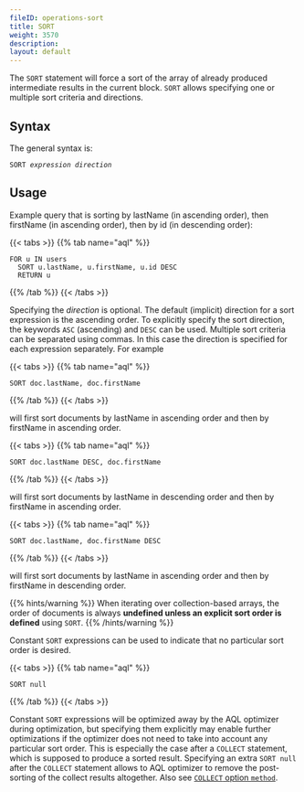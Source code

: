 ```yaml
---
fileID: operations-sort
title: SORT
weight: 3570
description: 
layout: default
---
```

The `SORT` statement will force a sort of the array of already produced
intermediate results in the current block. `SORT` allows specifying one or
multiple sort criteria and directions.

## Syntax

The general syntax is:

<pre><code>SORT <em>expression</em> <em>direction</em></code></pre>

## Usage

Example query that is sorting by lastName (in ascending order), then firstName
(in ascending order), then by id (in descending order):

{{< tabs >}}
{{% tab name="aql" %}}
```aql
FOR u IN users
  SORT u.lastName, u.firstName, u.id DESC
  RETURN u
```
{{% /tab %}}
{{< /tabs >}}

Specifying the *direction* is optional. The default (implicit) direction for a
sort expression is the ascending order. To explicitly specify the sort direction, 
the keywords `ASC` (ascending) and `DESC` can be used. Multiple sort criteria can be
separated using commas. In this case the direction is specified for each
expression separately. For example

{{< tabs >}}
{{% tab name="aql" %}}
```aql
SORT doc.lastName, doc.firstName
```
{{% /tab %}}
{{< /tabs >}}

will first sort documents by lastName in ascending order and then by
firstName in ascending order.

{{< tabs >}}
{{% tab name="aql" %}}
```aql
SORT doc.lastName DESC, doc.firstName
```
{{% /tab %}}
{{< /tabs >}}

will first sort documents by lastName in descending order and then by
firstName in ascending order.

{{< tabs >}}
{{% tab name="aql" %}}
```aql
SORT doc.lastName, doc.firstName DESC
```
{{% /tab %}}
{{< /tabs >}}

will first sort documents by lastName in ascending order and then by
firstName in descending order.


{{% hints/warning %}}
When iterating over collection-based arrays, the order of documents is
always **undefined unless an explicit sort order is defined** using `SORT`.
{{% /hints/warning %}}

Constant `SORT` expressions can be used to indicate that no particular
sort order is desired.

{{< tabs >}}
{{% tab name="aql" %}}
```aql
SORT null
```
{{% /tab %}}
{{< /tabs >}}

Constant `SORT` expressions will be optimized away by the AQL
optimizer during optimization, but specifying them explicitly may enable further
optimizations if the optimizer does not need to take into account any particular
sort order. This is especially the case after a `COLLECT` statement, which is 
supposed to produce a sorted result. Specifying an extra `SORT null` after the
`COLLECT` statement allows to AQL optimizer to remove the post-sorting of the
collect results altogether. Also see [`COLLECT` option `method`](operations-collect#method).
